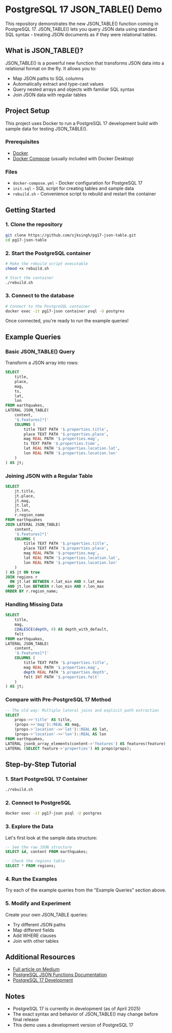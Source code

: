# PostgreSQL 17 JSON_TABLE() Demo

This repository demonstrates the new JSON_TABLE() function coming in PostgreSQL 17. JSON_TABLE() lets you query JSON data using standard SQL syntax - treating JSON documents as if they were relational tables.

## What is JSON_TABLE()?

JSON_TABLE() is a powerful new function that transforms JSON data into a relational format on the fly. It allows you to:

- Map JSON paths to SQL columns
- Automatically extract and type-cast values
- Query nested arrays and objects with familiar SQL syntax
- Join JSON data with regular tables

## Project Setup

This project uses Docker to run a PostgreSQL 17 development build with sample data for testing JSON_TABLE().

### Prerequisites

- [Docker](https://www.docker.com/products/docker-desktop/)
- [Docker Compose](https://docs.docker.com/compose/install/) (usually included with Docker Desktop)

### Files

- `docker-compose.yml` - Docker configuration for PostgreSQL 17
- `init.sql` - SQL script for creating tables and sample data
- `rebuild.sh` - Convenience script to rebuild and restart the container

## Getting Started

### 1. Clone the repository

```bash
git clone https://github.com/sjksingh/pg17-json-table.git
cd pg17-json-table
```

### 2. Start the PostgreSQL container

```bash
# Make the rebuild script executable
chmod +x rebuild.sh

# Start the container
./rebuild.sh
```

### 3. Connect to the database

```bash
# Connect to the PostgreSQL container
docker exec -it pg17-json container psql -U postgres
```

Once connected, you're ready to run the example queries!

## Example Queries

### Basic JSON_TABLE() Query

Transform a JSON array into rows:

```sql
SELECT
    title,
    place,
    mag,
    ts,
    lat,
    lon
FROM earthquakes,
LATERAL JSON_TABLE(
    content,
    '$.features[*]'
    COLUMNS (
        title TEXT PATH '$.properties.title',
        place TEXT PATH '$.properties.place',
        mag REAL PATH '$.properties.mag',
        ts TEXT PATH '$.properties.time',
        lat REAL PATH '$.properties.location.lat',
        lon REAL PATH '$.properties.location.lon'
    )
) AS jt;
```

### Joining JSON with a Regular Table

```sql
SELECT
    jt.title,
    jt.place,
    jt.mag,
    jt.lat,
    jt.lon,
    r.region_name
FROM earthquakes
JOIN LATERAL JSON_TABLE(
    content,
    '$.features[*]'
    COLUMNS (
        title TEXT PATH '$.properties.title',
        place TEXT PATH '$.properties.place',
        mag REAL PATH '$.properties.mag',
        lat REAL PATH '$.properties.location.lat',
        lon REAL PATH '$.properties.location.lon'
    )
) AS jt ON true
JOIN regions r
  ON jt.lat BETWEEN r.lat_min AND r.lat_max
 AND jt.lon BETWEEN r.lon_min AND r.lon_max
ORDER BY r.region_name;
```

### Handling Missing Data

```sql
SELECT
    title,
    mag,
    COALESCE(depth, 0) AS depth_with_default,
    felt
FROM earthquakes,
LATERAL JSON_TABLE(
    content,
    '$.features[*]'
    COLUMNS (
        title TEXT PATH '$.properties.title',
        mag REAL PATH '$.properties.mag',
        depth REAL PATH '$.properties.depth',
        felt INT PATH '$.properties.felt'
    )
) AS jt;
```

### Compare with Pre-PostgreSQL 17 Method

```sql
-- The old way: Multiple lateral joins and explicit path extraction
SELECT 
    props->>'title' AS title,
    (props->>'mag')::REAL AS mag,
    (props->'location'->>'lat')::REAL AS lat,
    (props->'location'->>'lon')::REAL AS lon
FROM earthquakes,
LATERAL jsonb_array_elements(content->'features') AS features(feature),
LATERAL (SELECT feature->'properties') AS props(props);
```

## Step-by-Step Tutorial

### 1. Start PostgreSQL 17 Container
```bash
./rebuild.sh
```

### 2. Connect to PostgreSQL
```bash
docker exec -it pg17-json psql -U postgres
```

### 3. Explore the Data

Let's first look at the sample data structure:
```sql
-- See the raw JSON structure
SELECT id, content FROM earthquakes;

-- Check the regions table
SELECT * FROM regions;
```

### 4. Run the Examples

Try each of the example queries from the "Example Queries" section above.

### 5. Modify and Experiment

Create your own JSON_TABLE queries:
- Try different JSON paths
- Map different fields
- Add WHERE clauses
- Join with other tables

## Additional Resources

- [Full article on Medium](https://medium.com/@your-username/a-big-step-for-json-in-postgres-json-table-in-postgresql-17)
- [PostgreSQL JSON Functions Documentation](https://www.postgresql.org/docs/current/functions-json.html)
- [PostgreSQL 17 Development](https://www.postgresql.org/developer/roadmap/)

## Notes

- PostgreSQL 17 is currently in development (as of April 2025)
- The exact syntax and behavior of JSON_TABLE() may change before final release
- This demo uses a development version of PostgreSQL 17
